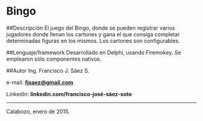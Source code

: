 # Bingo

##Descripción
El juego del Bingo, donde se pueden registrar varios jugadores donde llenan los cartones y gana el que consiga completar determinadas figuras en los mismos. Los  cartones son configurables.

##Lenguaje/framework
Desarrollado en Delphi, usando Firemokey.
Se emplearon sólo componentes nativos.

##Autor
Ing. Francisco J. Sáez S.

e-mail: **fjsaez@gmail.com**

LinkedIn: **linkedin.com/francisco-josé-sáez-soto**

---
Calabozo, enero de 2015.
